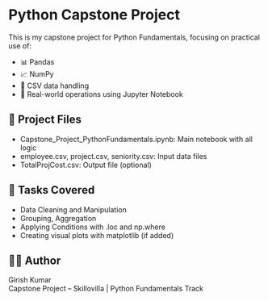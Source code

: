 # Python Capstone Project

This is my capstone project for Python Fundamentals, focusing on practical use of:

- 📊 Pandas
- 📈 NumPy
- 📁 CSV data handling
- 📌 Real-world operations using Jupyter Notebook

## 📂 Project Files

- Capstone_Project_PythonFundamentals.ipynb: Main notebook with all logic
- employee.csv, project.csv, seniority.csv: Input data files
- TotalProjCost.csv: Output file (optional)

## 🔧 Tasks Covered

- Data Cleaning and Manipulation
- Grouping, Aggregation
- Applying Conditions with .loc and np.where
- Creating visual plots with matplotlib (if added)

## 👨‍💻 Author

Girish Kumar  
Capstone Project – Skillovilla | Python Fundamentals Track